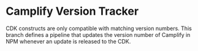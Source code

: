 # Camplify Version Tracker

CDK constructs are only compatible with matching version numbers. This branch defines a pipeline that updates the version number of Camplify in NPM whenever an update is released to the CDK.

